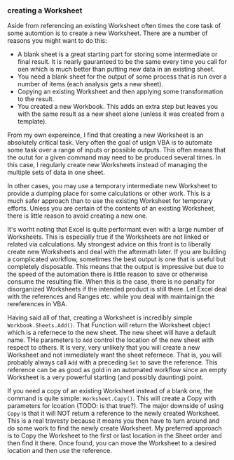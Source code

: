 ### creating a Worksheet

Aside from referencing an existing Worksheet often times the core task of some automtion is to create a new Worksheet. There are a number of reasons you might want to do this:

- A blank sheet is a great starting part for storing some intermediate or final result. It is nearly gauranteed to be the same every time you call for oen which is much better than putting new data in an existing sheet.
- You need a blank sheet for the output of some process that is run over a number of items (each analysis gets a new sheet).
- Copying an existing Worksheet and then applying some transformation to the result.
- You created a new Workbook. This adds an extra step but leaves you with the same result as a new sheet alone (unless it was created from a template).

From my own expereince, I find that creating a new Worksheet is an absolutely critical task. Very often the goal of usign VBA is to automate some task over a range of inputs or possible outputs. This often means that the outut for a given command may need to be produced several times. In this case, I regularly create new Worksheets instead of managing the multiple sets of data in one sheet.

In other cases, you may use a temporary intermediate new Worksheet to provide a dumping place for some calculations or other work. This is a much safer approach than to use the existing Worksheet for temporary efforts. Unless you are certain of the contents of an existing Worksheet, there is little reason to avoid creating a new one.

It's worht noting that Excel is quite performant even with a large number of Worksheets. This is especially true if the Worksheets are not linked or related via calculations. My strongest advice on this front is to liberally create new Worksheets and deal with the aftermath later. If you are building a complicated workflow, sometimes the best output is one that is useful but completely disposable. This means that the output is impressive but due to the speed of the automation there is little reason to save or otherwise consume the resulting file. When this is the case, there is no penalty for disorganized Worksheets if the intended product is still there. Let Excel deal with the references and Ranges etc. while you deal with maintainign the rereferences in VBA.

Having said all of that, creating a Worksheet is incredibly simple `Workbook.Sheets.Add()`. That Function will return the Worksheet object which is a refernece to the new sheet. The new sheet will have a default name. THe parameters to `Add` control the location of the new sheet with respect to others. It is very, very unlikely that you will create a new Worksheet and not immediately want the sheet refernece. That is, you will probably always call `Add` with a preceding `Set` to save the reference. This reference can be as good as gold in an automated workflow since an empty Worksheet is a very powerful starting (and possibly daunting) point.

If you need a copy of an existing Worksheet instead of a blank one, the command is quite simple: `Worksheet.Copy()`. This will create a Copy with parameters for lcoation (TODO: is that true?). The major downside of using `Copy` is that it will NOT return a reference to the newly created Worksheet. This is a real travesty because it means you then have to turn around and do some work to find the newly create Worksheet. My preferred approach is to Copy the Worksheet to the first or last location in the Sheet order and then find it there. Once found, you can move the Worksheet to a desired location and then use the reference.
